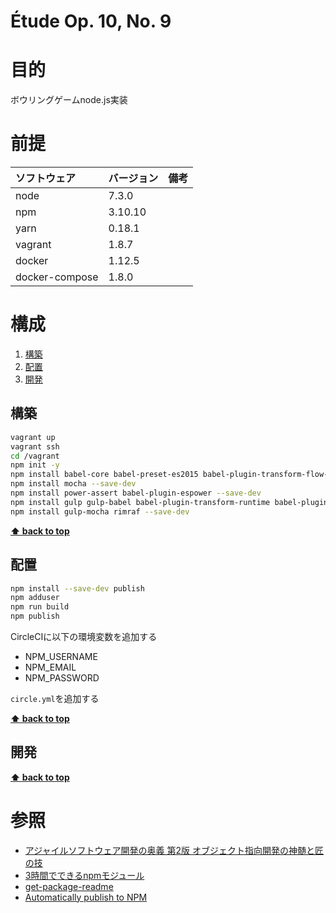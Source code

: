 Étude Op. 10, No. 9
===================

# 目的 #
ボウリングゲームnode.js実装

# 前提 #
| ソフトウェア   | バージョン   | 備考        |
|:---------------|:-------------|:------------|
| node           |7.3.0    |             |
| npm            |3.10.10  |             |
| yarn           |0.18.1   |             |
| vagrant        |1.8.7    |             |
| docker         |1.12.5    |             |
| docker-compose |1.8.0    |             |

# 構成 #
1. [構築](#構築)
1. [配置](#配置)
1. [開発](#開発)

## 構築
```bash
vagrant up
vagrant ssh
cd /vagrant
npm init -y
npm install babel-core babel-preset-es2015 babel-plugin-transform-flow-strip-types --save-dev
npm install mocha --save-dev
npm install power-assert babel-plugin-espower --save-dev
npm install gulp gulp-babel babel-plugin-transform-runtime babel-plugin-add-module-exports --save-dev
npm install gulp-mocha rimraf --save-dev
```
**[⬆ back to top](#構成)**

## 配置
```bash
npm install --save-dev publish
npm adduser
npm run build
npm publish
```
CircleCIに以下の環境変数を追加する　
+ NPM_USERNAME
+ NPM_EMAIL
+ NPM_PASSWORD

`circle.yml`を追加する

**[⬆ back to top](#構成)**

## 開発
**[⬆ back to top](#構成)**

# 参照 #
+ [アジャイルソフトウェア開発の奥義 第2版 オブジェクト指向開発の神髄と匠の技](https://www.amazon.co.jp/%E3%82%A2%E3%82%B8%E3%83%A3%E3%82%A4%E3%83%AB%E3%82%BD%E3%83%95%E3%83%88%E3%82%A6%E3%82%A7%E3%82%A2%E9%96%8B%E7%99%BA%E3%81%AE%E5%A5%A5%E7%BE%A9-%E7%AC%AC2%E7%89%88-%E3%82%AA%E3%83%96%E3%82%B8%E3%82%A7%E3%82%AF%E3%83%88%E6%8C%87%E5%90%91%E9%96%8B%E7%99%BA%E3%81%AE%E7%A5%9E%E9%AB%84%E3%81%A8%E5%8C%A0%E3%81%AE%E6%8A%80-%E3%83%AD%E3%83%90%E3%83%BC%E3%83%88%E3%83%BBC%E3%83%BB%E3%83%9E%E3%83%BC%E3%83%81%E3%83%B3/dp/4797347783)
+ [3時間でできるnpmモジュール](http://qiita.com/cognitom/items/75736e27cc7de151a7d5#packagejson)
+ [get-package-readme](https://github.com/feross/get-package-readme)
+ [Automatically publish to NPM](https://glebbahmutov.com/blog/automatically-publish-to-npm/)
